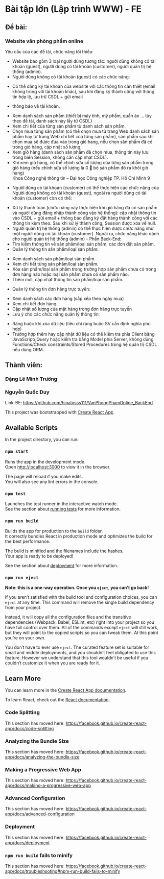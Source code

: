 # Bài tập lớn (Lập trình WWW) - FE
## Đề bài:
### Website văn phòng phẩm online
Yêu cầu của các đề tài, chức năng tối thiểu: <br />
- Website bao gồm 3 loại người dùng tương tác: người dùng không có tài khoản (guest), người dùng
có tài khoản (customer), người quản trị hệ thống (admin). <br />
- Người dùng không có tài khoản (guest) có các chức năng:
* Có thể đăng ký tài khoản của website với các thông tin cần thiết (email không trùng với tài
khoản khác), sau khi đăng ký thành công với thông tin hợp lệ, lưu trữ CSDL + gửi email
+ thông báo về tài khoản.<br />
* Xem danh sách sản phẩm (thiết bị máy tính, mỹ phẩm, quần áo ... tùy theo đề tài, danh sách
này lấy từ CSDL)<br />
* Xem chi tiết của từng sản phẩm từ danh sách sản phẩm.<br />
* Chọn mua từng sản phẩm (có thể chọn mua từ trang Web danh sách sản phẩm hay từ trang
Web chi tiết của từng sản phẩm), sản phẩm sau khi chọn mua sẽ được đưa vào trong giỏ
hang, nếu chọn sản phẩm đã có trong giỏ hàng, cập nhật số lượng.<br />
* Xem giỏ hàng (danh sách sản phẩm đã chọn mua, thông tin này lưu trong biến Session,
không cần cập nhật CSDL).<br />
* Khi xem giỏ hàng, có thể chỉnh sửa số lượng của từng sản phẩm trong giỏ hàng (nếu chỉnh
sửa số lượng là 0  bỏ sản phẩm đó ra khỏi giỏ hàng)<br />
Khoa Công nghệ thông tin – Đại học Công nghiệp TP. Hồ Chí Minh 9<br />
- Người dùng có tài khoản (customer) có thể thực hiện các chức năng của Người dùng không có tài
khoản (guest), ngoài ra người dùng có tài khoản (customer) còn có thể:<br />
* Xử lý thanh toán (chức năng này thực hiện khi giỏ hàng đã có sản phẩm và người dùng
đăng nhập thành công vào hệ thống): cập nhật thông tin vào CSDL + gửi email + thông
báo đăng ký đặt hàng thành công với các thông tin kèm theo. Sau khi xử lý thành công,
Session được xóa về null.<br />
* Người quản trị hệ thống (admin) có thể thực hiện được chức năng như một người dùng có tài
khoản (customer). Ngoài ra, chức năng khác dành cho người quản trị hệ thống (admin) - Phần
Back-End:<br />
* Tìm kiếm thông tin về sản phẩm/loại sản phẩm, các đơn đặt sản phẩm.<br />
* Quản lý thông tin sản phẩm/loại sản phẩm:<br />
- Xem danh sách sản phẩm/loại sản phẩm.<br />
- Xem chi tiết từng sản phẩm/loại sản phẩm.<br />
- Xóa sản phẩm/loại sản phẩm trong trường hợp sản phẩm chưa có trong đơn hàng
nào hoặc loại sản phẩm chưa có sản phẩm nào.<br />
- Thêm mới, cập nhật thông tin sản phẩm/loại sản phẩm.<br />
* Quản lý thông tin đơn hàng trực tuyến:<br />
- Xem danh sách các đơn hàng (sắp xếp theo ngày mua)<br />
- Xem chi tiết đơn hàng.<br />
- Cập nhật số lượng của mặt hàng trong đơn hàng trực tuyến<br />
- Lưu ý cho các chức năng quản lý thông tin:<br />
* Ràng buộc khi xóa dữ liệu (tiêu chí ràng buộc SV cần định nghĩa phù hợp)
* Trường hợp thêm hay cập nhật dữ liệu có thể kiểm tra phía Client bằng JavaScript/jQuery
hoặc kiểm tra bằng Model phía Server, không dùng Functions/Check constraints/Stored
Procedures trong hệ quản trị CSDL nếu dùng ORM.<br />
## Thành viên:
### Đặng Lê Minh Trường
### Nguyễn Quốc Duy
Link-BE: https://github.com/hinatosss111/VanPhongPhamOnline_BackEnd

This project was bootstrapped with [Create React App](https://github.com/facebook/create-react-app).

## Available Scripts

In the project directory, you can run:

### `npm start`

Runs the app in the development mode.<br />
Open [http://localhost:3000](http://localhost:3000) to view it in the browser.

The page will reload if you make edits.<br />
You will also see any lint errors in the console.

### `npm test`

Launches the test runner in the interactive watch mode.<br />
See the section about [running tests](https://facebook.github.io/create-react-app/docs/running-tests) for more information.

### `npm run build`

Builds the app for production to the `build` folder.<br />
It correctly bundles React in production mode and optimizes the build for the best performance.

The build is minified and the filenames include the hashes.<br />
Your app is ready to be deployed!

See the section about [deployment](https://facebook.github.io/create-react-app/docs/deployment) for more information.

### `npm run eject`

**Note: this is a one-way operation. Once you `eject`, you can’t go back!**

If you aren’t satisfied with the build tool and configuration choices, you can `eject` at any time. This command will remove the single build dependency from your project.

Instead, it will copy all the configuration files and the transitive dependencies (Webpack, Babel, ESLint, etc) right into your project so you have full control over them. All of the commands except `eject` will still work, but they will point to the copied scripts so you can tweak them. At this point you’re on your own.

You don’t have to ever use `eject`. The curated feature set is suitable for small and middle deployments, and you shouldn’t feel obligated to use this feature. However we understand that this tool wouldn’t be useful if you couldn’t customize it when you are ready for it.

## Learn More

You can learn more in the [Create React App documentation](https://facebook.github.io/create-react-app/docs/getting-started).

To learn React, check out the [React documentation](https://reactjs.org/).

### Code Splitting

This section has moved here: https://facebook.github.io/create-react-app/docs/code-splitting

### Analyzing the Bundle Size

This section has moved here: https://facebook.github.io/create-react-app/docs/analyzing-the-bundle-size

### Making a Progressive Web App

This section has moved here: https://facebook.github.io/create-react-app/docs/making-a-progressive-web-app

### Advanced Configuration

This section has moved here: https://facebook.github.io/create-react-app/docs/advanced-configuration

### Deployment

This section has moved here: https://facebook.github.io/create-react-app/docs/deployment

### `npm run build` fails to minify

This section has moved here: https://facebook.github.io/create-react-app/docs/troubleshooting#npm-run-build-fails-to-minify
